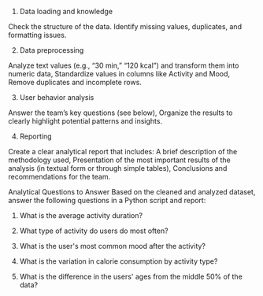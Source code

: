 1. Data loading and knowledge

Check the structure of the data.
Identify missing values, duplicates, and formatting issues.

2. Data preprocessing

Analyze text values ​​(e.g., “30 min,” “120 kcal”) and transform them into numeric data,
Standardize values ​​in columns like Activity and Mood,
Remove duplicates and incomplete rows.

3. User behavior analysis

Answer the team’s key questions (see below),
Organize the results to clearly highlight potential patterns and insights.

4. Reporting

Create a clear analytical report that includes:
A brief description of the methodology used,
Presentation of the most important results of the analysis (in textual form or through simple tables),
Conclusions and recommendations for the team.

Analytical Questions to Answer
Based on the cleaned and analyzed dataset, answer the following questions in a Python script and report:

1. What is the average activity duration?

2. What type of activity do users do most often?

3. What is the user's most common mood after the activity?

4. What is the variation in calorie consumption by activity type?

5. What is the difference in the users' ages from the middle 50% of the data?
